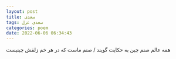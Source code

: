 ```yaml
---
layout: post
title: سعدی
tags: سعدی غزل
categories: poem
date: 2022-06-06 06:34:43
---
```


همه عالم صنم چین به حکایت گویند / صنم ماست که در هر خم زلفش چینیست
